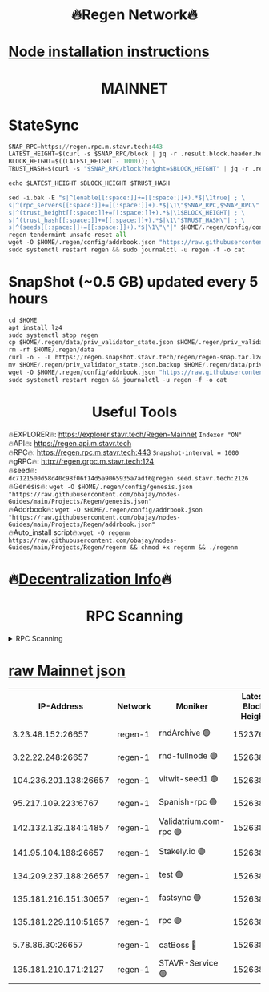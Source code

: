 <h1 align="center"> 🔥Regen Network🔥</h1>

[Node installation instructions](https://github.com/obajay/nodes-Guides/tree/main/Projects/Regen)
=
<h1 align="center"> MAINNET</h1>

# StateSync
```python
SNAP_RPC=https://regen.rpc.m.stavr.tech:443
LATEST_HEIGHT=$(curl -s $SNAP_RPC/block | jq -r .result.block.header.height); \
BLOCK_HEIGHT=$((LATEST_HEIGHT - 1000)); \
TRUST_HASH=$(curl -s "$SNAP_RPC/block?height=$BLOCK_HEIGHT" | jq -r .result.block_id.hash)

echo $LATEST_HEIGHT $BLOCK_HEIGHT $TRUST_HASH

sed -i.bak -E "s|^(enable[[:space:]]+=[[:space:]]+).*$|\1true| ; \
s|^(rpc_servers[[:space:]]+=[[:space:]]+).*$|\1\"$SNAP_RPC,$SNAP_RPC\"| ; \
s|^(trust_height[[:space:]]+=[[:space:]]+).*$|\1$BLOCK_HEIGHT| ; \
s|^(trust_hash[[:space:]]+=[[:space:]]+).*$|\1\"$TRUST_HASH\"| ; \
s|^(seeds[[:space:]]+=[[:space:]]+).*$|\1\"\"|" $HOME/.regen/config/config.toml
regen tendermint unsafe-reset-all
wget -O $HOME/.regen/config/addrbook.json "https://raw.githubusercontent.com/obajay/nodes-Guides/main/Projects/Regen/addrbook.json"
sudo systemctl restart regen && sudo journalctl -u regen -f -o cat
```
# SnapShot (~0.5 GB) updated every 5 hours
```python
cd $HOME
apt install lz4
sudo systemctl stop regen
cp $HOME/.regen/data/priv_validator_state.json $HOME/.regen/priv_validator_state.json.backup
rm -rf $HOME/.regen/data
curl -o - -L https://regen.snapshot.stavr.tech/regen/regen-snap.tar.lz4 | lz4 -c -d - | tar -x -C $HOME/.regen --strip-components 2
mv $HOME/.regen/priv_validator_state.json.backup $HOME/.regen/data/priv_validator_state.json
wget -O $HOME/.regen/config/addrbook.json "https://raw.githubusercontent.com/obajay/nodes-Guides/main/Projects/Regen/addrbook.json"
sudo systemctl restart regen && journalctl -u regen -f -o cat
```

 <h1 align="center"> Useful Tools</h1>

🔥EXPLORER🔥:     https://explorer.stavr.tech/Regen-Mainnet        `Indexer "ON"` \
🔥API🔥:          https://regen.api.m.stavr.tech \
🔥RPC🔥:          https://regen.rpc.m.stavr.tech:443              `Snapshot-interval = 1000` \
🔥gRPC🔥:         http://regen.grpc.m.stavr.tech:124 \
🔥seed🔥:      `dc7121500d58d40c98f06f14d5a9065935a7adf6@regen.seed.stavr.tech:2126` \
🔥Genesis🔥:   `wget -O $HOME/.regen/config/genesis.json "https://raw.githubusercontent.com/obajay/nodes-Guides/main/Projects/Regen/genesis.json"` \
🔥Addrbook🔥:  `wget -O $HOME/.regen/config/addrbook.json "https://raw.githubusercontent.com/obajay/nodes-Guides/main/Projects/Regen/addrbook.json"` \
🔥Auto_install script🔥:`wget -O regenm https://raw.githubusercontent.com/obajay/nodes-Guides/main/Projects/Regen/regenm && chmod +x regenm && ./regenm`

🔥[Decentralization Info](https://github.com/obajay/StateSync-snapshots/tree/main/Projects/Regen/Decentralization)🔥
=
<h1 align="center"> RPC Scanning</h1>

<details>
<summary>RPC Scanning</summary>

<h2 align="center"> We scan nodes in real time every 4 hours. And we provide the final result of RPC endpoints.
We cannot influence the operation of these nodes in any way. </h2>


```python
If Voting Power is higher than 0 --> then the Node is a validator of the network and may be subject to attack and be a potential threat to the chain.
```
```python
We marked such validators with a red symbol
```

</details>

[raw Mainnet json](https://rpc-check.regenm.stavr.tech/regenm/rpc-regenm-result.json)
=


<table><tr><th>IP-Address</th><th>Network</th><th>Moniker</th><th>Latest Block Height</th><th>Earliest Block Height</th><th>Catching Up</th><th>Tx Index</th><th>Voting Power</th><th>Scan Time</th></tr><tr><td>3.23.48.152:26657</td><td>regen-1</td><td>rndArchive 🟢</td><td>15237637</td><td>1</td><td>False</td><td>on</td><td>0</td><td>2024-03-24T10:02:58.013379349UTC</td></tr><tr><td>3.22.22.248:26657</td><td>regen-1</td><td>rnd-fullnode 🟢</td><td>15263880</td><td>4134001</td><td>False</td><td>on</td><td>0</td><td>2024-03-24T10:02:55.364508861UTC</td></tr><tr><td>104.236.201.138:26657</td><td>regen-1</td><td>vitwit-seed1 🟢</td><td>15263876</td><td>8943001</td><td>False</td><td>on</td><td>0</td><td>2024-03-24T10:02:27.572424424UTC</td></tr><tr><td>95.217.109.223:6767</td><td>regen-1</td><td>Spanish-rpc 🟢</td><td>15263884</td><td>10068001</td><td>False</td><td>on</td><td>0</td><td>2024-03-24T10:03:19.308600050UTC</td></tr><tr><td>142.132.132.184:14857</td><td>regen-1</td><td>Validatrium.com-rpc 🟢</td><td>15263885</td><td>11175001</td><td>False</td><td>on</td><td>0</td><td>2024-03-24T10:03:21.571823967UTC</td></tr><tr><td>141.95.104.188:26657</td><td>regen-1</td><td>Stakely.io 🟢</td><td>15263879</td><td>13442501</td><td>False</td><td>on</td><td>0</td><td>2024-03-24T10:02:46.514862765UTC</td></tr><tr><td>134.209.237.188:26657</td><td>regen-1</td><td>test 🟢</td><td>15263886</td><td>13992001</td><td>False</td><td>on</td><td>0</td><td>2024-03-24T10:03:30.026409152UTC</td></tr><tr><td>135.181.216.151:30657</td><td>regen-1</td><td>fastsync 🟢</td><td>15263882</td><td>14457001</td><td>False</td><td>off</td><td>0</td><td>2024-03-24T10:03:06.690622684UTC</td></tr><tr><td>135.181.229.110:51657</td><td>regen-1</td><td>rpc 🟢</td><td>15263878</td><td>14844001</td><td>False</td><td>on</td><td>0</td><td>2024-03-24T10:02:44.244147095UTC</td></tr><tr><td>5.78.86.30:26657</td><td>regen-1</td><td>catBoss 🔴</td><td>15263888</td><td>15237401</td><td>False</td><td>on</td><td>9053607183</td><td>2024-03-24T10:03:39.136936794UTC</td></tr><tr><td>135.181.210.171:2127</td><td>regen-1</td><td>STAVR-Service 🟢</td><td>15263889</td><td>15260001</td><td>False</td><td>on</td><td>0</td><td>2024-03-24T10:03:43.504234997UTC</td></tr></table>
